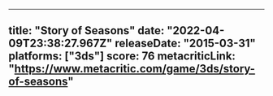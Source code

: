 
---
title: "Story of Seasons"
date: "2022-04-09T23:38:27.967Z"
releaseDate: "2015-03-31"
platforms: ["3ds"]
score: 76
metacriticLink: "https://www.metacritic.com/game/3ds/story-of-seasons"
---
